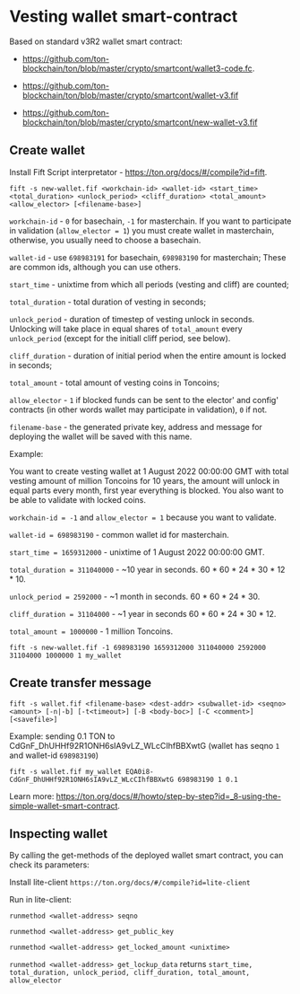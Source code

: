 # Vesting wallet smart-contract

Based on standard v3R2 wallet smart contract:

- https://github.com/ton-blockchain/ton/blob/master/crypto/smartcont/wallet3-code.fc.

- https://github.com/ton-blockchain/ton/blob/master/crypto/smartcont/wallet-v3.fif

- https://github.com/ton-blockchain/ton/blob/master/crypto/smartcont/new-wallet-v3.fif

## Create wallet

Install Fift Script interpretator - https://ton.org/docs/#/compile?id=fift.

`fift -s new-wallet.fif <workchain-id> <wallet-id> <start_time> <total_duration> <unlock_period> <cliff_duration> <total_amount> <allow_elector> [<filename-base>]`

`workchain-id` - `0` for basechain, `-1` for masterchain. If you want to participate in validation (`allow_elector = 1`) you must create wallet in masterchain, otherwise, you usually need to choose a basechain. 

`wallet-id` -  use `698983191` for basechain, `698983190` for masterchain; These are common ids, although you can use others.

`start_time` - unixtime from which all periods (vesting and cliff) are counted;

`total_duration` - total duration of vesting in seconds;

`unlock_period` - duration of timestep of vesting unlock in seconds. Unlocking will take place in equal shares of `total_amount` every `unlock_period` (except for the initiall cliff period, see below).

`cliff_duration` - duration of initial period when the entire amount is locked in seconds;

`total_amount` - total amount of vesting coins in Toncoins;

`allow_elector` - `1` if blocked funds can be sent to the elector'  and config' contracts (in other words wallet may participate in validation), `0` if not.

`filename-base` - the generated private key, address and message for deploying the wallet will be saved with this name.

Example: 

You want to create vesting wallet at 1 August 2022 00:00:00 GMT with total vesting amount of million Toncoins for 10 years, the amount will unlock in equal parts every month, first year everything is blocked.
You also want to be able to validate with locked coins.

`workchain-id = -1` and `allow_elector = 1` because you want to validate.

`wallet-id = 698983190` - common wallet id for masterchain.

`start_time = 1659312000` - unixtime of 1 August 2022 00:00:00 GMT.

`total_duration = 311040000` - ~10 year in seconds. 60 * 60 * 24 * 30 * 12 * 10.

`unlock_period = 2592000` - ~1 month in seconds. 60 * 60 * 24 * 30.

`cliff_duration = 31104000` - ~1 year in seconds 60 * 60 * 24 * 30 * 12.

`total_amount = 1000000` - 1 million Toncoins.

`fift -s new-wallet.fif -1 698983190 1659312000 311040000 2592000 31104000 1000000 1 my_wallet`

## Create transfer message

`fift -s wallet.fif <filename-base> <dest-addr> <subwallet-id> <seqno> <amount> [-n|-b] [-t<timeout>] [-B <body-boc>] [-C <comment>] [<savefile>]`

Example: sending 0.1 TON to CdGnF_DhUHHf92R1ONH6sIA9vLZ_WLcCIhfBBXwtG (wallet has seqno `1` and wallet-id `698983190`)

`fift -s wallet.fif my_wallet EQA0i8-CdGnF_DhUHHf92R1ONH6sIA9vLZ_WLcCIhfBBXwtG 698983190 1 0.1`

Learn more: https://ton.org/docs/#/howto/step-by-step?id=_8-using-the-simple-wallet-smart-contract.

## Inspecting wallet

By calling the get-methods of the deployed wallet smart contract, you can check its parameters:

Install lite-client `https://ton.org/docs/#/compile?id=lite-client`

Run in lite-client:

`runmethod <wallet-address> seqno`

`runmethod <wallet-address> get_public_key`

`runmethod <wallet-address> get_locked_amount <unixtime>`

`runmethod <wallet-address> get_lockup_data` returns `start_time, total_duration, unlock_period, cliff_duration, total_amount, allow_elector`

